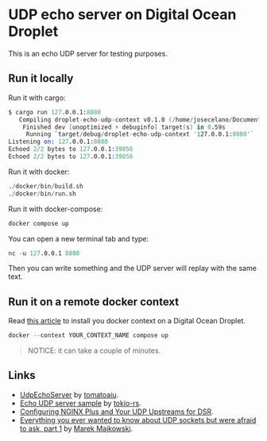 # UDP echo server on Digital Ocean Droplet

This is an echo UDP server for testing purposes.

## Run it locally

Run it with cargo:

```s
$ cargo run 127.0.0.1:8080
   Compiling droplet-echo-udp-context v0.1.0 (/home/josecelano/Documents/github/committer/josecelano/josecelano/awesome-torrust-tracker-compose/droplet-echo-udp-context)
    Finished dev [unoptimized + debuginfo] target(s) in 0.59s
     Running `target/debug/droplet-echo-udp-context '127.0.0.1:8080'`
Listening on: 127.0.0.1:8080
Echoed 2/2 bytes to 127.0.0.1:39856
Echoed 2/2 bytes to 127.0.0.1:39856
```

Run it with docker:

```s
./docker/bin/build.sh
./docker/bin/run.sh
```

Run it with docker-compose:

```s
docker compose up
```

You can open a new terminal tab and type:

```s
nc -u 127.0.0.1 8080
```

Then you can write something and the UDP server will replay with the same text.

## Run it on a remote docker context

Read [this article](../droplet-docker-context/) to install you docker context on a Digital Ocean Droplet.

```s
docker --context YOUR_CONTEXT_NAME compose up
```

> NOTICE: it can take a couple of minutes.

## Links

- [UdpEchoServer](https://github.com/tomatoaiu/rust-udp-echo-server) by [tomatoaiu](https://github.com/tomatoaiu).
- [Echo UDP server sample](https://github.com/tokio-rs/tokio/blob/master/examples/echo-udp.rs) by [tokio-rs](https://github.com/tokio-rs).
- [Configuring NGINX Plus and Your UDP Upstreams for DSR](https://www.nginx.com/blog/ip-transparency-direct-server-return-nginx-plus-transparent-proxy/).
- [Everything you ever wanted to know about UDP sockets but were afraid to ask, part 1](https://blog.cloudflare.com/everything-you-ever-wanted-to-know-about-udp-sockets-but-were-afraid-to-ask-part-1/) by [Marek Majkowski](https://blog.cloudflare.com/author/marek-majkowski/).
